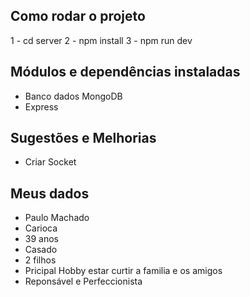 ## Como rodar o projeto

1 - cd server
2 - npm install
3 - npm run dev

## Módulos e dependências instaladas
- Banco dados MongoDB
- Express

## Sugestões e Melhorias
- Criar Socket

## Meus dados
- Paulo Machado
- Carioca
- 39 anos
- Casado
- 2 filhos
- Pricipal Hobby estar curtir a familia e os amigos
- Reponsável e Perfeccionista
